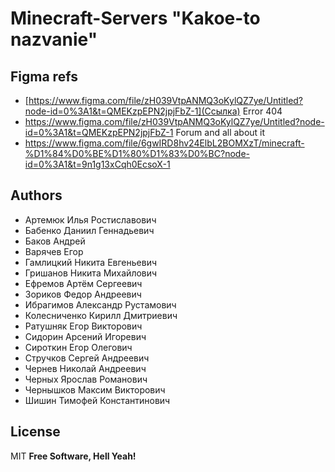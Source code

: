 # Minecraft-Servers "Kakoe-to nazvanie"

## Figma refs
- [https://www.figma.com/file/zH039VtpANMQ3oKylQZ7ye/Untitled?node-id=0%3A1&t=QMEKzpEPN2jpjFbZ-1](Ссылка)
Error 404 
- https://www.figma.com/file/zH039VtpANMQ3oKylQZ7ye/Untitled?node-id=0%3A1&t=QMEKzpEPN2jpjFbZ-1
Forum and all about it 
- https://www.figma.com/file/6gwIRD8hv24ElbL2BOMXzT/minecraft-%D1%84%D0%BE%D1%80%D1%83%D0%BC?node-id=0%3A1&t=9n1g13xCqh0EcsoX-1

## Authors

- Артемюк Илья Ростиславович 
- Бабенко Даниил Геннадьевич 
- Баков Андрей 
- Варячев Егор 
- Гамлицкий Никита Евгеньевич 
- Гришанов Никита Михайлович 
- Ефремов Артём Сергеевич 
- Зориков Федор Андреевич 
- Ибрагимов Александр Рустамович 
- Колесниченко Кирилл Дмитриевич 
- Ратушняк Егор Викторович 
- Сидорин Арсений Игоревич 
- Сироткин Егор Олегович 
- Стручков Сергей Андреевич 
- Чернев Николай Андреевич 
- Черных Ярослав Романович 
- Чернышков Максим Викторович 
- Шишин Тимофей Константинович 

## License

MIT
**Free Software, Hell Yeah!**
